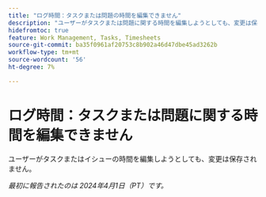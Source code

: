 ```yaml
---
title: "ログ時間：タスクまたは問題の時間を編集できません"
description: "ユーザーがタスクまたは問題に関する時間を編集しようとしても、変更は保存されません。"
hidefromtoc: true
feature: Work Management, Tasks, Timesheets
source-git-commit: ba35f0961af20753c8b902a46d47dbe45ad3262b
workflow-type: tm+mt
source-wordcount: '56'
ht-degree: 7%

---
```



# ログ時間：タスクまたは問題に関する時間を編集できません

ユーザーがタスクまたはイシューの時間を編集しようとしても、変更は保存されません。

_最初に報告されたのは 2024年4月1日（PT）です。_


